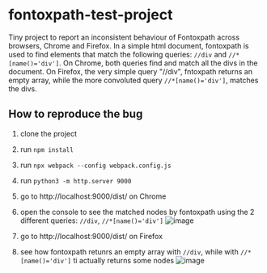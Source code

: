# fontoxpath-test-project
Tiny project to report an inconsistent behaviour of Fontoxpath across browsers, Chrome and Firefox.
In a simple html document, fontoxpath is used to find elements that match the following queries: `//div` and `//*[name()='div']`.
On Chrome, both queries find and match all the divs in the document.
On Firefox, the very simple query "//div", fntoxpath returns an empty array, while the more convoluted query `//*[name()='div']`, matches the divs. 

## How to reproduce the bug
1. clone the project
2. run `npm install`
3. run `npx webpack --config webpack.config.js`
4. run `python3 -m http.server 9000`
5. go to http://localhost:9000/dist/ on Chrome
6. open the console to see the matched nodes by fontoxpath using the 2 different queries: `//div`, `//*[name()='div']`
![image](https://github.com/ilariaschinina/fontoxpath-test-project/assets/54150499/189ce1d5-8e1f-47f8-a544-f66628e0016c)


7. go to http://localhost:9000/dist/ on Firefox
8. see how fontoxpath retunrs an empty array with `//div`, while with `//*[name()='div']` ti actually returns some nodes
![image](https://github.com/ilariaschinina/fontoxpath-test-project/assets/54150499/df982944-8e4f-461b-9c03-3b6d7294f517)
